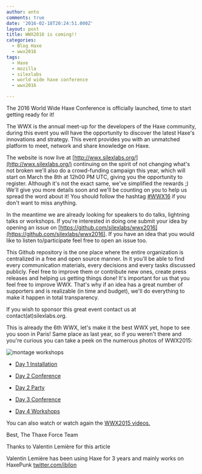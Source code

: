 ```yaml
---
author: anto
comments: true
date: '2016-02-18T20:24:51.000Z'
layout: post
title: WWX2016 is coming!!
categories:
  - Blog Haxe
  - wwx2016
tags:
  - Haxe
  - mozilla
  - silexlabs
  - world wide haxe conference
  - wwx2016

---
```

The 2016 World Wide Haxe Conference is officially launched, time to start getting ready for it!

The WWX is the annual meet-up for the developers of the Haxe community, during this event you will have the opportunity to discover the latest Haxe's innovations and strategy. This event provides you with an unmatched platform to meet, network and share knowledge on Haxe.

The website is now live at [http://wwx.silexlabs.org/](http://wwx.silexlabs.org/) continuing on the spirit of not changing what's not broken we'll also do a crowd-funding campaign this year, which will start on March the 8th at 12h00 PM UTC, giving you the opportunity to register. Although it's not the exact same, we've simplified the rewards ;)
We'll give you more details soon and we'll be counting on you to help us spread the word about it! You should follow the hashtag [#WWX16](https://twitter.com/search?q=%23WWX16) if you don't want to miss anything.

In the meantime we are already looking for speakers to do talks, lightning talks or workshops. If you're interested in doing one submit your idea by opening an issue on [https://github.com/silexlabs/wwx2016](https://github.com/silexlabs/wwx2016).
If you have an idea that you would like to listen to/participate feel free to open an issue too.

This Github repository is the one place where the entire organization is centralized in a free and open source manner. In it you'll be able to find every communication materials, every decisions and every tasks discussed publicly.
Feel free to improve them or contribute new ones, create press releases and helping us getting things done!
It's important for us that you feel free to improve WWX. That's why if an idea has a great number of supporters and is realizable (in time and budget), we'll do everything to make it happen in total transparency.

If you wish to sponsor this great event contact us at contact(at)silexlabs.org.

This is already the 6th WWX, let's make it the best WWX yet, hope to see you soon in Paris!
Same place as last year, so if you weren't there and you're curious you can take a peek on the numerous photos of WWX2015:

![montage workshops](https://www.silexlabs.org/wp-content/uploads/2015/07/montage-workshops.jpg)






  * [Day 1 Installation](https://www.flickr.com/photos/120854033@N02/sets/72157655026419535)




  * [Day 2 Conference](https://www.flickr.com/photos/120854033@N02/sets/72157655029592122)




  * [Day 2 Party](https://www.flickr.com/photos/120854033@N02/sets/72157652725328223)




  * [Day 3 Conference](https://www.flickr.com/photos/120854033@N02/sets/72157654643151058)




  * [Day 4 Workshops](https://www.flickr.com/photos/120854033@N02/sets/72157652719370394)




You can also watch or watch again the [WWX2015 videos.](https://www.youtube.com/playlist?list=PLLW5YfXlahjPxAt4ynBfbXGgYCrgd6sJ1)

Best,
The Thaxe Force Team



Thanks to Valentin Lemière for this article

Valentin Lemière has been using Haxe for 3 years and mainly works on HaxePunk [twitter.com/ibilon](http://twitter.com/ibilon)


